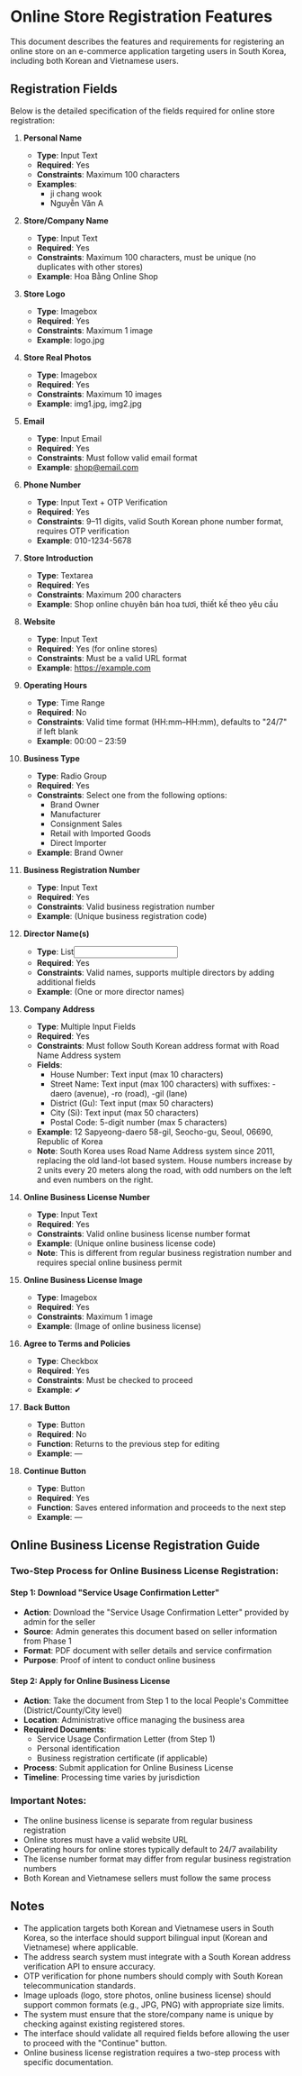# Online Store Registration Features

This document describes the features and requirements for registering an online store on an e-commerce application targeting users in South Korea, including both Korean and Vietnamese users.

## Registration Fields

Below is the detailed specification of the fields required for online store registration:

1. **Personal Name**  
   - **Type**: Input Text  
   - **Required**: Yes  
   - **Constraints**: Maximum 100 characters  
   - **Examples**:  
     - ji chang wook  
     - Nguyễn Văn A  

2. **Store/Company Name**  
   - **Type**: Input Text  
   - **Required**: Yes  
   - **Constraints**: Maximum 100 characters, must be unique (no duplicates with other stores)  
   - **Example**: Hoa Bằng Online Shop  

3. **Store Logo**  
   - **Type**: Imagebox  
   - **Required**: Yes  
   - **Constraints**: Maximum 1 image  
   - **Example**: logo.jpg  

4. **Store Real Photos**  
   - **Type**: Imagebox  
   - **Required**: Yes  
   - **Constraints**: Maximum 10 images  
   - **Example**: img1.jpg, img2.jpg  

5. **Email**  
   - **Type**: Input Email  
   - **Required**: Yes  
   - **Constraints**: Must follow valid email format  
   - **Example**: shop@email.com  

6. **Phone Number**  
   - **Type**: Input Text + OTP Verification  
   - **Required**: Yes  
   - **Constraints**: 9–11 digits, valid South Korean phone number format, requires OTP verification  
   - **Example**: 010-1234-5678  

7. **Store Introduction**  
   - **Type**: Textarea  
   - **Required**: Yes  
   - **Constraints**: Maximum 200 characters  
   - **Example**: Shop online chuyên bán hoa tươi, thiết kế theo yêu cầu  

8. **Website**  
   - **Type**: Input Text  
   - **Required**: Yes (for online stores)  
   - **Constraints**: Must be a valid URL format  
   - **Example**: https://example.com  

9. **Operating Hours**  
   - **Type**: Time Range  
   - **Required**: No  
   - **Constraints**: Valid time format (HH:mm–HH:mm), defaults to "24/7" if left blank  
   - **Example**: 00:00 – 23:59  

10. **Business Type**  
    - **Type**: Radio Group  
    - **Required**: Yes  
    - **Constraints**: Select one from the following options:  
      - Brand Owner  
      - Manufacturer  
      - Consignment Sales  
      - Retail with Imported Goods  
      - Direct Importer  
    - **Example**: Brand Owner  

11. **Business Registration Number**  
    - **Type**: Input Text  
    - **Required**: Yes  
    - **Constraints**: Valid business registration number  
    - **Example**: (Unique business registration code)  

12. **Director Name(s)**  
    - **Type**: List<Input Text>  
    - **Required**: Yes  
    - **Constraints**: Valid names, supports multiple directors by adding additional fields  
    - **Example**: (One or more director names)  

13. **Company Address**  
    - **Type**: Multiple Input Fields  
    - **Required**: Yes  
    - **Constraints**: Must follow South Korean address format with Road Name Address system  
    - **Fields**:
      - House Number: Text input (max 10 characters)
      - Street Name: Text input (max 100 characters) with suffixes: -daero (avenue), -ro (road), -gil (lane)
      - District (Gu): Text input (max 50 characters)
      - City (Si): Text input (max 50 characters)  
      - Postal Code: 5-digit number (max 5 characters)
    - **Example**: 12 Sapyeong-daero 58-gil, Seocho-gu, Seoul, 06690, Republic of Korea
    - **Note**: South Korea uses Road Name Address system since 2011, replacing the old land-lot based system. House numbers increase by 2 units every 20 meters along the road, with odd numbers on the left and even numbers on the right.

14. **Online Business License Number**  
    - **Type**: Input Text  
    - **Required**: Yes  
    - **Constraints**: Valid online business license number format  
    - **Example**: (Unique online business license code)  
    - **Note**: This is different from regular business registration number and requires special online business permit

15. **Online Business License Image**  
    - **Type**: Imagebox  
    - **Required**: Yes  
    - **Constraints**: Maximum 1 image  
    - **Example**: (Image of online business license)  

16. **Agree to Terms and Policies**  
    - **Type**: Checkbox  
    - **Required**: Yes  
    - **Constraints**: Must be checked to proceed  
    - **Example**: ✔  

17. **Back Button**  
    - **Type**: Button  
    - **Required**: No  
    - **Function**: Returns to the previous step for editing  
    - **Example**: —  

18. **Continue Button**  
    - **Type**: Button  
    - **Required**: Yes  
    - **Function**: Saves entered information and proceeds to the next step  
    - **Example**: —  

## Online Business License Registration Guide

### Two-Step Process for Online Business License Registration:

#### Step 1: Download "Service Usage Confirmation Letter"
- **Action**: Download the "Service Usage Confirmation Letter" provided by admin for the seller
- **Source**: Admin generates this document based on seller information from Phase 1
- **Format**: PDF document with seller details and service confirmation
- **Purpose**: Proof of intent to conduct online business

#### Step 2: Apply for Online Business License
- **Action**: Take the document from Step 1 to the local People's Committee (District/County/City level)
- **Location**: Administrative office managing the business area
- **Required Documents**: 
  - Service Usage Confirmation Letter (from Step 1)
  - Personal identification
  - Business registration certificate (if applicable)
- **Process**: Submit application for Online Business License
- **Timeline**: Processing time varies by jurisdiction

### Important Notes:
- The online business license is separate from regular business registration
- Online stores must have a valid website URL
- Operating hours for online stores typically default to 24/7 availability
- The license number format may differ from regular business registration numbers
- Both Korean and Vietnamese sellers must follow the same process

## Notes
- The application targets both Korean and Vietnamese users in South Korea, so the interface should support bilingual input (Korean and Vietnamese) where applicable.
- The address search system must integrate with a South Korean address verification API to ensure accuracy.
- OTP verification for phone numbers should comply with South Korean telecommunication standards.
- Image uploads (logo, store photos, online business license) should support common formats (e.g., JPG, PNG) with appropriate size limits.
- The system must ensure that the store/company name is unique by checking against existing registered stores.
- The interface should validate all required fields before allowing the user to proceed with the "Continue" button.
- Online business license registration requires a two-step process with specific documentation. 